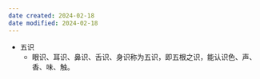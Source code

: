 ```yaml
---
date created: 2024-02-18
date modified: 2024-02-18
---
```

- 五识
    - 眼识、耳识、鼻识、舌识、身识称为五识，即五根之识，能认识色、声、香、味、触。
